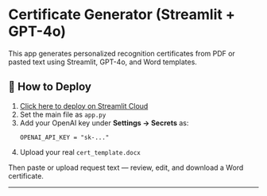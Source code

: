 # Certificate Generator (Streamlit + GPT-4o)

This app generates personalized recognition certificates from PDF or pasted text using Streamlit, GPT-4o, and Word templates.

## 🚀 How to Deploy

1. [Click here to deploy on Streamlit Cloud](https://streamlit.io/cloud)
2. Set the main file as `app.py`
3. Add your OpenAI key under **Settings → Secrets** as:
   ```
   OPENAI_API_KEY = "sk-..."
   ```
4. Upload your real `cert_template.docx`

Then paste or upload request text — review, edit, and download a Word certificate.

---
